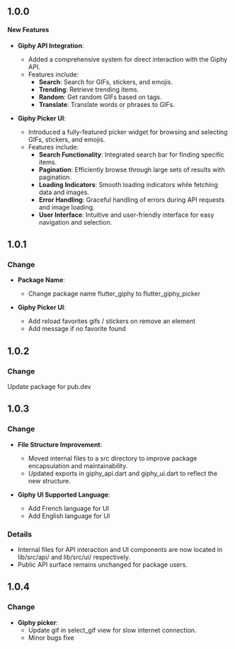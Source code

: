 ## 1.0.0

#### New Features
- **Giphy API Integration**: 
  - Added a comprehensive system for direct interaction with the Giphy API.
  - Features include:
    - **Search**: Search for GIFs, stickers, and emojis.
    - **Trending**: Retrieve trending items.
    - **Random**: Get random GIFs based on tags.
    - **Translate**: Translate words or phrases to GIFs.

- **Giphy Picker UI**:
  - Introduced a fully-featured picker widget for browsing and selecting GIFs, stickers, and emojis.
  - Features include:
    - **Search Functionality**: Integrated search bar for finding specific items.
    - **Pagination**: Efficiently browse through large sets of results with pagination.
    - **Loading Indicators**: Smooth loading indicators while fetching data and images.
    - **Error Handling**: Graceful handling of errors during API requests and image loading.
    - **User Interface**: Intuitive and user-friendly interface for easy navigation and selection.

## 1.0.1

### Change
- **Package Name**:
  - Change package name flutter_giphy to flutter_giphy_picker

- **Giphy Picker UI**:
  - Add reload favorites gifs / stickers on remove an element
  - Add message if no favorite found

## 1.0.2

### Change
  Update package for pub.dev


## 1.0.3

### Change
-	**File Structure Improvement**:
    -	Moved internal files to a src directory to improve package encapsulation and maintainability.
    -	Updated exports in giphy_api.dart and giphy_ui.dart to reflect the new structure.

- **Giphy UI Supported Language**:
  - Add French language for UI
  - Add English language for UI

### Details
  -	Internal files for API interaction and UI components are now located in lib/src/api/ and lib/src/ui/ respectively.
  -	Public API surface remains unchanged for package users.


## 1.0.4

### Change
- **Giphy picker**:
  - Update gif in select_gif view for slow internet connection.
  - Minor bugs fixe

